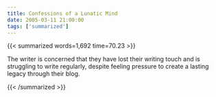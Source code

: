 ```yaml
---
title: Confessions of a Lunatic Mind
date: 2005-03-11 21:00:00
tags: ['summarized']
---
```


{{< summarized words=1,692 time=70.23 >}}

The writer is concerned that they have lost their writing touch and is struggling to write regularly, despite feeling pressure to create a lasting legacy through their blog.

{{< /summarized >}}